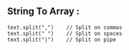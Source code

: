 ## String To Array :
```
text.split(",")    // Split on commas
text.split(" ")    // Split on spaces
text.split("|")    // Split on pipe
```
